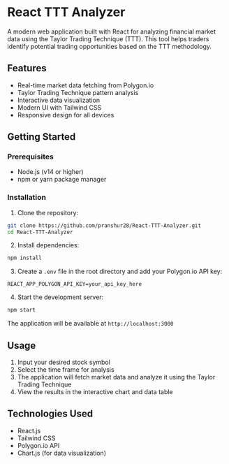 # React TTT Analyzer

A modern web application built with React for analyzing financial market data using the Taylor Trading Technique (TTT). This tool helps traders identify potential trading opportunities based on the TTT methodology.

## Features

- Real-time market data fetching from Polygon.io
- Taylor Trading Technique pattern analysis
- Interactive data visualization
- Modern UI with Tailwind CSS
- Responsive design for all devices

## Getting Started

### Prerequisites

- Node.js (v14 or higher)
- npm or yarn package manager

### Installation

1. Clone the repository:
```bash
git clone https://github.com/pranshur28/React-TTT-Analyzer.git
cd React-TTT-Analyzer
```

2. Install dependencies:
```bash
npm install
```

3. Create a `.env` file in the root directory and add your Polygon.io API key:
```
REACT_APP_POLYGON_API_KEY=your_api_key_here
```

4. Start the development server:
```bash
npm start
```

The application will be available at `http://localhost:3000`

## Usage

1. Input your desired stock symbol
2. Select the time frame for analysis
3. The application will fetch market data and analyze it using the Taylor Trading Technique
4. View the results in the interactive chart and data table

## Technologies Used

- React.js
- Tailwind CSS
- Polygon.io API
- Chart.js (for data visualization)




